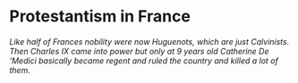 # Protestantism in France

###### Like half of Frances nobility were now Huguenots, which are just Calvinists. Then Charles IX came into power but only at 9 years old Catherine De 'Medici basically became regent and ruled the country and killed a lot of them.

####